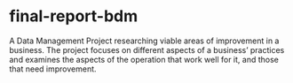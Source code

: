 # final-report-bdm
A Data Management Project researching viable areas of improvement in a business. The project focuses on different aspects of a business’ practices and examines the aspects of the operation that work well for it, and those that need improvement.
